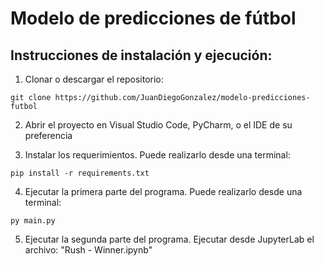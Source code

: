 # Modelo de predicciones de fútbol

## Instrucciones de instalación y ejecución:

1. Clonar o descargar el repositorio:

  ```shell
  git clone https://github.com/JuanDiegoGonzalez/modelo-predicciones-futbol
  ```

2. Abrir el proyecto en Visual Studio Code, PyCharm, o el IDE de su preferencia

3. Instalar los requerimientos. Puede realizarlo desde una terminal:

  ```shell
  pip install -r requirements.txt
  ```

4. Ejecutar la primera parte del programa. Puede realizarlo desde una terminal:

  ```shell
  py main.py
  ```

5. Ejecutar la segunda parte del programa. Ejecutar desde JupyterLab el archivo: "Rush - Winner.ipynb"